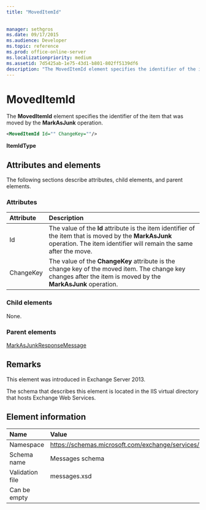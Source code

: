 ```yaml
---
title: "MovedItemId"
 
 
manager: sethgros
ms.date: 09/17/2015
ms.audience: Developer
ms.topic: reference
ms.prod: office-online-server
ms.localizationpriority: medium
ms.assetid: 7d5425ab-1e75-43d1-b801-802ff5139df6
description: "The MovedItemId element specifies the identifier of the item that was moved by the MarkAsJunk operation."
---
```


# MovedItemId

The **MovedItemId** element specifies the identifier of the item that was moved by the **MarkAsJunk** operation. 
  
```XML
<MovedItemId Id="" ChangeKey=""/>
```

 **ItemIdType**
## Attributes and elements

The following sections describe attributes, child elements, and parent elements.
  
### Attributes

|**Attribute**|**Description**|
|:-----|:-----|
|Id  <br/> |The value of the **Id** attribute is the item identifier of the item that is moved by the **MarkAsJunk** operation. The item identifier will remain the same after the move.  <br/> |
|ChangeKey  <br/> |The value of the **ChangeKey** attribute is the change key of the moved item. The change key changes after the item is moved by the **MarkAsJunk** operation.  <br/> |
   
### Child elements

None.
  
### Parent elements

[MarkAsJunkResponseMessage](markasjunkresponsemessage.md)
  
## Remarks

This element was introduced in Exchange Server 2013.
  
The schema that describes this element is located in the IIS virtual directory that hosts Exchange Web Services.
  
## Element information

|**Name**|**Value**|
|:-----|:-----|
|Namespace  <br/> |https://schemas.microsoft.com/exchange/services/2006/messages  <br/> |
|Schema name  <br/> |Messages schema  <br/> |
|Validation file  <br/> |messages.xsd  <br/> |
|Can be empty  <br/> ||
   

